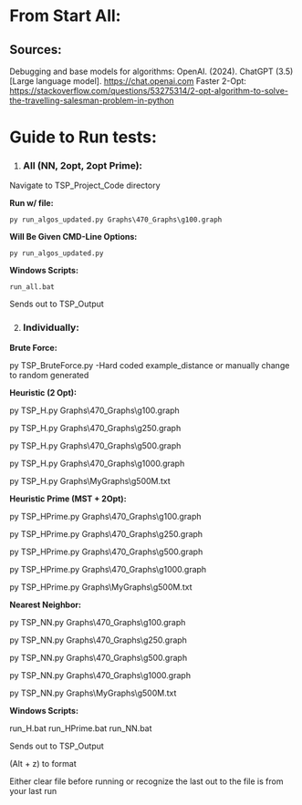 # From Start All:

## Sources:
Debugging and base models for algorithms: OpenAI. (2024). ChatGPT (3.5) [Large language model]. https://chat.openai.com
Faster 2-Opt: https://stackoverflow.com/questions/53275314/2-opt-algorithm-to-solve-the-travelling-salesman-problem-in-python

# Guide to Run tests:

1. ### All (NN, 2opt, 2opt Prime):

Navigate to TSP_Project_Code directory

**Run w/ file:** 

    py run_algos_updated.py Graphs\470_Graphs\g100.graph

**Will Be Given CMD-Line Options:**

    py run_algos_updated.py

**Windows Scripts:**

    run_all.bat

Sends out to TSP_Output

2. ### Individually: 

**Brute Force:** 

py TSP_BruteForce.py
-Hard coded example_distance or manually change to random generated

**Heuristic (2 Opt):** 

py TSP_H.py Graphs\470_Graphs\g100.graph

py TSP_H.py Graphs\470_Graphs\g250.graph

py TSP_H.py Graphs\470_Graphs\g500.graph

py TSP_H.py Graphs\470_Graphs\g1000.graph

py TSP_H.py Graphs\MyGraphs\g500M.txt 


**Heuristic Prime (MST + 2Opt):** 

py TSP_HPrime.py Graphs\470_Graphs\g100.graph

py TSP_HPrime.py Graphs\470_Graphs\g250.graph

py TSP_HPrime.py Graphs\470_Graphs\g500.graph

py TSP_HPrime.py Graphs\470_Graphs\g1000.graph

py TSP_HPrime.py Graphs\MyGraphs\g500M.txt 

**Nearest Neighbor:** 

py TSP_NN.py Graphs\470_Graphs\g100.graph  

py TSP_NN.py Graphs\470_Graphs\g250.graph  

py TSP_NN.py Graphs\470_Graphs\g500.graph  

py TSP_NN.py Graphs\470_Graphs\g1000.graph  

py TSP_NN.py Graphs\MyGraphs\g500M.txt 

**Windows Scripts:** 

run_H.bat
run_HPrime.bat
run_NN.bat

Sends out to TSP_Output

(Alt + z) to format

Either clear file before running or recognize the last out to the file is
from your last run
